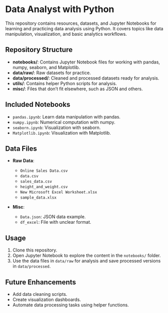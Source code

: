 # Data Analyst with Python

This repository contains resources, datasets, and Jupyter Notebooks for learning and practicing data analysis using Python. It covers topics like data manipulation, visualization, and basic analytics workflows.

## Repository Structure

- **notebooks/**: Contains Jupyter Notebook files for working with pandas, numpy, seaborn, and Matplotlib.
- **data/raw/**: Raw datasets for practice.
- **data/processed/**: Cleaned and processed datasets ready for analysis.
- **utils/**: Contains helper Python scripts for analysis.
- **misc/**: Files that don’t fit elsewhere, such as JSON and others.

## Included Notebooks
- `pandas.ipynb`: Learn data manipulation with pandas.
- `numpy.ipynb`: Numerical computation with numpy.
- `seaborn.ipynb`: Visualization with seaborn.
- `Matplotlib.ipynb`: Visualization with Matplotlib.

## Data Files
- **Raw Data**:
  - `Online Sales Data.csv`
  - `data.csv`
  - `sales_data.csv`
  - `height_and_weight.csv`
  - `New Microsoft Excel Worksheet.xlsx`
  - `sample_data.xlsx`

- **Misc**:
  - `Data.json`: JSON data example.
  - `df_excel`: File with unclear format.

## Usage
1. Clone this repository.
2. Open Jupyter Notebook to explore the content in the `notebooks/` folder.
3. Use the data files in `data/raw` for analysis and save processed versions in `data/processed`.

## Future Enhancements
- Add data cleaning scripts.
- Create visualization dashboards.
- Automate data processing tasks using helper functions.

